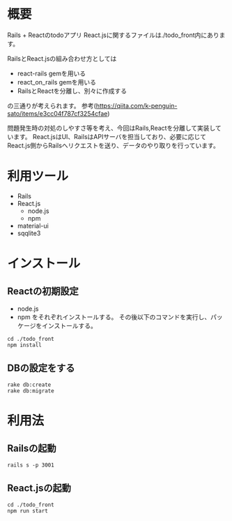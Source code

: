 # 概要

Rails + Reactのtodoアプリ
React.jsに関するファイルは./todo_front内にあります。

RailsとReact.jsの組み合わせ方としては
* react-rails gemを用いる
* react_on_rails gemを用いる
* RailsとReactを分離し、別々に作成する

の三通りが考えられます。
参考(https://qiita.com/k-penguin-sato/items/e3cc04f787cf3254cfae)

問題発生時の対処のしやすさ等を考え、今回はRails,Reactを分離して実装しています。
React.jsはUI、RailsはAPIサーバを担当しており、必要に応じてReact.js側からRailsへリクエストを送り、データのやり取りを行っています。

# 利用ツール
* Rails
* React.js
    * node.js
    * npm
* material-ui 
* sqqlite3

# インストール
## Reactの初期設定

* node.js
* npm
をそれぞれインストールする。
その後以下のコマンドを実行し、パッケージをインストールする。

```
cd ./todo_front
npm install
```


## DBの設定をする

```
rake db:create
rake db:migrate
```

# 利用法
## Railsの起動

```
rails s -p 3001
```

## React.jsの起動

```
cd ./todo_front
npm run start
```
